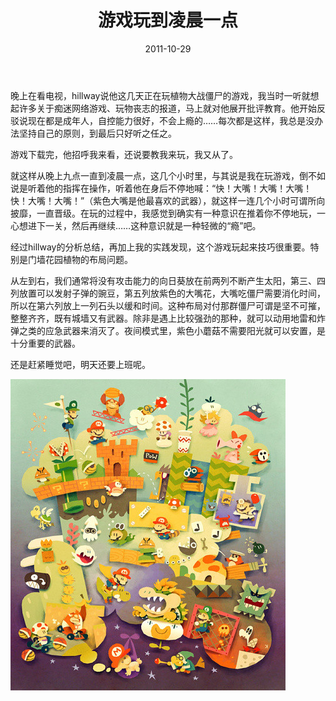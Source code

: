﻿---
title: "游戏玩到凌晨一点"
date: 2011-10-29
categories: 
  - "essay"
tags: 
  - "游戏"
---

晚上在看电视，hillway说他这几天正在玩植物大战僵尸的游戏，我当时一听就想起许多关于痴迷网络游戏、玩物丧志的报道，马上就对他展开批评教育。他开始反驳说现在都是成年人，自控能力很好，不会上瘾的……每次都是这样，我总是没办法坚持自己的原则，到最后只好听之任之。

游戏下载完，他招呼我来看，还说要教我来玩，我又从了。

就这样从晚上九点一直到凌晨一点，这几个小时里，与其说是我在玩游戏，倒不如说是听着他的指挥在操作，听着他在身后不停地喊：“快！大嘴！大嘴！大嘴！快！大嘴！大嘴！”（紫色大嘴是他最喜欢的武器），就这样一连几个小时可谓所向披靡，一直晋级。在玩的过程中，我感觉到确实有一种意识在推着你不停地玩，一心想进下一关，然后再继续……这种意识就是一种轻微的“瘾”吧。

经过hillway的分析总结，再加上我的实践发现，这个游戏玩起来技巧很重要。特别是门墙花园植物的布局问题。

从左到右，我们通常将没有攻击能力的向日葵放在前两列不断产生太阳，第三、四列放置可以发射子弹的豌豆，第五列放紫色的大嘴花，大嘴吃僵尸需要消化时间，所以在第六列放上一列石头以缓和时间。这种布局对付那群僵尸可谓是坚不可摧，整整齐齐，既有城墙又有武器。除非是遇上比较强劲的那种，就可以动用地雷和炸弹之类的应急武器来消灭了。夜间模式里，紫色小蘑菇不需要阳光就可以安置，是十分重要的武器。

还是赶紧睡觉吧，明天还要上班呢。

![62ca611cjw1dlktnr13jlj](/images/6225729624_8ed48a224e.jpg)
